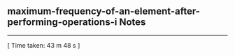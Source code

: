 <h2>maximum-frequency-of-an-element-after-performing-operations-i Notes</h2><hr>[ Time taken: 43 m 48 s ]